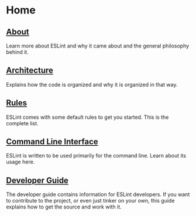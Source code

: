 # Home

## [About](About.md)

Learn more about ESLint and why it came about and the general philosophy behind it.

## [Architecture](Architecture.md)

Explains how the code is organized and why it is organized in that way.

## [Rules](Rules.md)

ESLint comes with some default rules to get you started. This is the complete list.

## [Command Line Interface](Command-line-interface.md)

ESLint is written to be used primarily for the command line. Learn about its usage here.

## [Developer Guide](Developer-Guide.md)

The developer guide contains information for ESLint developers. If you want to contribute to the project, or even just tinker on your own, this guide explains how to get the source and work with it.
